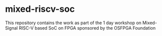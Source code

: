 # mixed-riscv-soc
This repository contains the work as part of the 1 day workshop on Mixed-Signal RISC-V based SoC on FPGA sponsored by the OSFPGA Foundation
